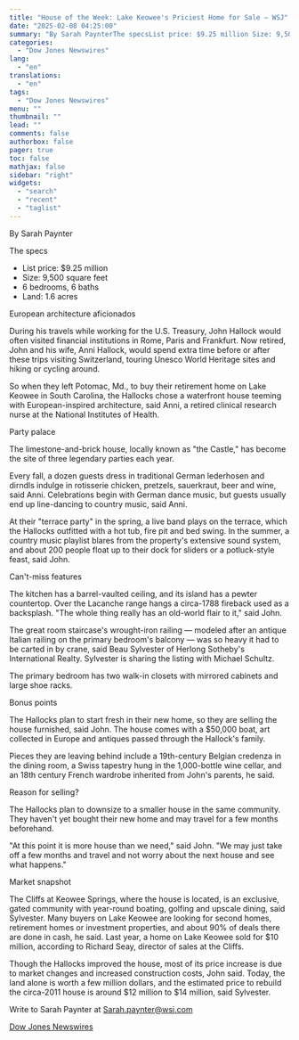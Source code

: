 ```yaml
---
title: "House of the Week: Lake Keowee's Priciest Home for Sale — WSJ"
date: "2025-02-08 04:25:00"
summary: "By Sarah PaynterThe specsList price: $9.25 million Size: 9,500 square feet 6 bedrooms, 6 baths Land: 1.6 acres European architecture aficionadosDuring his travels while working for the U.S. Treasury, John Hallock would often visited financial institutions in Rome, Paris and Frankfurt. Now retired, John and his wife, Anni Hallock, would..."
categories:
  - "Dow Jones Newswires"
lang:
  - "en"
translations:
  - "en"
tags:
  - "Dow Jones Newswires"
menu: ""
thumbnail: ""
lead: ""
comments: false
authorbox: false
pager: true
toc: false
mathjax: false
sidebar: "right"
widgets:
  - "search"
  - "recent"
  - "taglist"
---
```


By Sarah Paynter

The specs

* List price: $9.25 million
* Size: 9,500 square feet
* 6 bedrooms, 6 baths
* Land: 1.6 acres

European architecture aficionados

During his travels while working for the U.S. Treasury, John Hallock would often visited financial institutions in Rome, Paris and Frankfurt. Now retired, John and his wife, Anni Hallock, would spend extra time before or after these trips visiting Switzerland, touring Unesco World Heritage sites and hiking or cycling around.

So when they left Potomac, Md., to buy their retirement home on Lake Keowee in South Carolina, the Hallocks chose a waterfront house teeming with European-inspired architecture, said Anni, a retired clinical research nurse at the National Institutes of Health.

Party palace

The limestone-and-brick house, locally known as "the Castle," has become the site of three legendary parties each year.

Every fall, a dozen guests dress in traditional German lederhosen and dirndls indulge in rotisserie chicken, pretzels, sauerkraut, beer and wine, said Anni. Celebrations begin with German dance music, but guests usually end up line-dancing to country music, said Anni.

At their "terrace party" in the spring, a live band plays on the terrace, which the Hallocks outfitted with a hot tub, fire pit and bed swing. In the summer, a country music playlist blares from the property's extensive sound system, and about 200 people float up to their dock for sliders or a potluck-style feast, said John.

Can't-miss features

The kitchen has a barrel-vaulted ceiling, and its island has a pewter countertop. Over the Lacanche range hangs a circa-1788 fireback used as a backsplash. "The whole thing really has an old-world flair to it," said John.

The great room staircase's wrought-iron railing — modeled after an antique Italian railing on the primary bedroom's balcony — was so heavy it had to be carted in by crane, said Beau Sylvester of Herlong Sotheby's International Realty. Sylvester is sharing the listing with Michael Schultz.

The primary bedroom has two walk-in closets with mirrored cabinets and large shoe racks.

Bonus points

The Hallocks plan to start fresh in their new home, so they are selling the house furnished, said John. The house comes with a $50,000 boat, art collected in Europe and antiques passed through the Hallock's family.

Pieces they are leaving behind include a 19th-century Belgian credenza in the dining room, a Swiss tapestry hung in the 1,000-bottle wine cellar, and an 18th century French wardrobe inherited from John's parents, he said.

Reason for selling?

The Hallocks plan to downsize to a smaller house in the same community. They haven't yet bought their new home and may travel for a few months beforehand.

"At this point it is more house than we need," said John. "We may just take off a few months and travel and not worry about the next house and see what happens."

Market snapshot

The Cliffs at Keowee Springs, where the house is located, is an exclusive, gated community with year-round boating, golfing and upscale dining, said Sylvester. Many buyers on Lake Keowee are looking for second homes, retirement homes or investment properties, and about 90% of deals there are done in cash, he said. Last year, a home on Lake Keowee sold for $10 million, according to Richard Seay, director of sales at the Cliffs.

Though the Hallocks improved the house, most of its price increase is due to market changes and increased construction costs, John said. Today, the land alone is worth a few million dollars, and the estimated price to rebuild the circa-2011 house is around $12 million to $14 million, said Sylvester.

Write to Sarah Paynter at Sarah.paynter@wsj.com

[Dow Jones Newswires](https://www.tradingview.com/news/DJN_DN20250207009616:0/)
